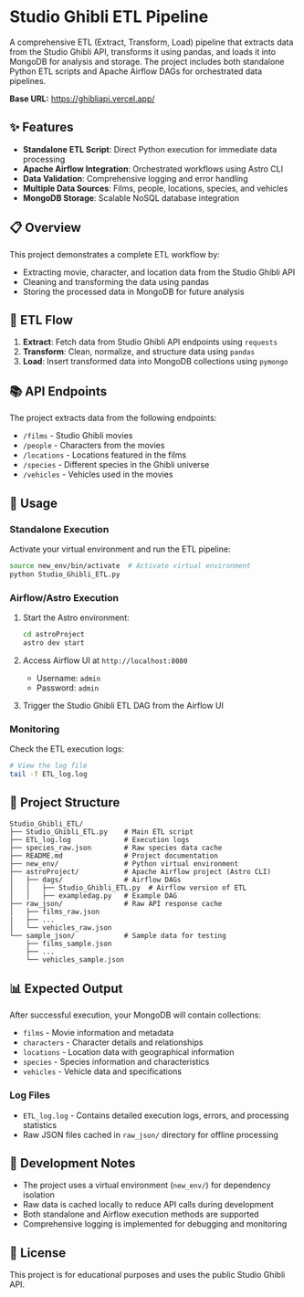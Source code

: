 # Studio Ghibli ETL Pipeline

A comprehensive ETL (Extract, Transform, Load) pipeline that extracts data from the Studio Ghibli API, transforms it using pandas, and loads it into MongoDB for analysis and storage. The project includes both standalone Python ETL scripts and Apache Airflow DAGs for orchestrated data pipelines.

**Base URL:** https://ghibliapi.vercel.app/

## ✨ Features

- **Standalone ETL Script**: Direct Python execution for immediate data processing
- **Apache Airflow Integration**: Orchestrated workflows using Astro CLI
- **Data Validation**: Comprehensive logging and error handling
- **Multiple Data Sources**: Films, people, locations, species, and vehicles
- **MongoDB Storage**: Scalable NoSQL database integration

## 📋 Overview

This project demonstrates a complete ETL workflow by:
- Extracting movie, character, and location data from the Studio Ghibli API
- Cleaning and transforming the data using pandas
- Storing the processed data in MongoDB for future analysis

## 🔄 ETL Flow

1. **Extract**: Fetch data from Studio Ghibli API endpoints using `requests`
2. **Transform**: Clean, normalize, and structure data using `pandas`
3. **Load**: Insert transformed data into MongoDB collections using `pymongo`

## 📚 API Endpoints

The project extracts data from the following endpoints:
- `/films` - Studio Ghibli movies
- `/people` - Characters from the movies
- `/locations` - Locations featured in the films
- `/species` - Different species in the Ghibli universe
- `/vehicles` - Vehicles used in the movies

## 🚀 Usage

### Standalone Execution

Activate your virtual environment and run the ETL pipeline:
```bash
source new_env/bin/activate  # Activate virtual environment
python Studio_Ghibli_ETL.py
```

### Airflow/Astro Execution

1. Start the Astro environment:
   ```bash
   cd astroProject
   astro dev start
   ```

2. Access Airflow UI at `http://localhost:8080`
   - Username: `admin`
   - Password: `admin`

3. Trigger the Studio Ghibli ETL DAG from the Airflow UI

### Monitoring

Check the ETL execution logs:
```bash
# View the log file
tail -f ETL_log.log
```

## 📁 Project Structure

```
Studio_Ghibli_ETL/
├── Studio_Ghibli_ETL.py    # Main ETL script
├── ETL_log.log             # Execution logs
├── species_raw.json        # Raw species data cache
├── README.md               # Project documentation
├── new_env/                # Python virtual environment
├── astroProject/           # Apache Airflow project (Astro CLI)
│   ├── dags/               # Airflow DAGs
│   │   ├── Studio_Ghibli_ETL.py  # Airflow version of ETL
│   │   ├── exampledag.py   # Example DAG
├── raw_json/               # Raw API response cache
│   ├── films_raw.json
|   ├── ...  
│   └── vehicles_raw.json
└── sample_json/            # Sample data for testing
    ├── films_sample.json
    ├── ...  
    └── vehicles_sample.json

```

## 📊 Expected Output

After successful execution, your MongoDB will contain collections:
- `films` - Movie information and metadata
- `characters` - Character details and relationships
- `locations` - Location data with geographical information
- `species` - Species information and characteristics
- `vehicles` - Vehicle data and specifications

### Log Files
- `ETL_log.log` - Contains detailed execution logs, errors, and processing statistics
- Raw JSON files cached in `raw_json/` directory for offline processing

## 📝 Development Notes

- The project uses a virtual environment (`new_env/`) for dependency isolation
- Raw data is cached locally to reduce API calls during development
- Both standalone and Airflow execution methods are supported
- Comprehensive logging is implemented for debugging and monitoring

## 📄 License

This project is for educational purposes and uses the public Studio Ghibli API.